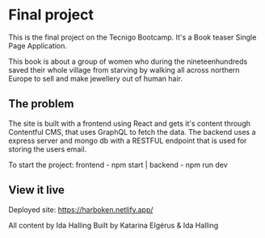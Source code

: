 # Final project

This is the final project on the Tecnigo Bootcamp.
It's a Book teaser Single Page Application.

This book is about a group of women who during the nineteenhundreds saved their whole village from starving by walking all across northern Europe to sell and make jewellery out of human hair.

## The problem

The site is built with a frontend using React and gets it's content through Contentful CMS, that uses GraphQL to fetch the data.
The backend uses a express server and mongo db with a RESTFUL endpoint that is used for storing the users email.

To start the project: frontend - npm start | backend - npm run dev

## View it live

Deployed site:
https://harboken.netlify.app/

All content by Ida Halling
Built by Katarina Elgérus & Ida Halling
